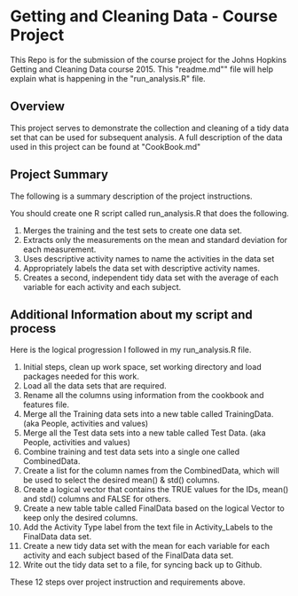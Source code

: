 # Getting and Cleaning Data - Course Project
This Repo is for the submission of the course project for the Johns Hopkins Getting and Cleaning Data course 2015.
This "readme.md"" file will help explain what is happening in the "run_analysis.R" file.

## Overview
This project serves to demonstrate the collection and cleaning of a tidy data set that can be used for subsequent
analysis. A full description of the data used in this project can be found at "CookBook.md"

## Project Summary
The following is a summary description of the project instructions.

You should create one R script called run_analysis.R that does the following. 
 1. Merges the training and the test sets to create one data set.
 2. Extracts only the measurements on the mean and standard deviation for each measurement. 
 3. Uses descriptive activity names to name the activities in the data set
 4. Appropriately labels the data set with descriptive activity names. 
 5. Creates a second, independent tidy data set with the average of each variable for each activity and each subject. 

## Additional Information about my script and process
Here is the logical progression I followed in my run_analysis.R file.
 1. Initial steps, clean up work space, set working directory and load packages needed for this work.
 2. Load all the data sets that are required.
 3. Rename all the columns using information from the cookbook and features file.
 4. Merge all the Training data sets into a new table called TrainingData.  (aka People, activities and values)
 5. Merge all the Test data sets into a new table called Test Data. (aka People, activities and values)
 6. Combine training and test data sets into a single one called CombinedData.
 7. Create a list for the column names from the CombinedData, which will be used to select the desired mean() & std() columns.
 8. Create a logical vector that contains the TRUE values for the IDs, mean() and std() columns and FALSE for others.
 9. Create a new table table called FinalData based on the logical Vector to keep only the desired columns.
10. Add the Activity Type label from the text file in Activity_Labels to the FinalData data set.
11. Create a new tidy data set with the mean for each variable for each activity and each subject based of the FinalData data set.
12. Write out the tidy data set to a file, for syncing back up to Github.

These 12 steps over project instruction and requirements above.